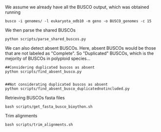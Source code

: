 We assume we already have all the BUSCO output, which was obtained running

```
busco -i genomes/ -l eukaryota_odb10 -m geno -o BUSCO_genomes -c 15 
```

We then parse the shared BUSCOs

```
python scripts/parse_shared_buscos.py
```


We can also detect absent BUSCOs. Here, absent BUSCOs would be those that are not labeled as "Complete". So "Duplicated" BUSCOs, which is the mejority of BUSCOs in polyploid species...

```
##Considering duplicated buscos as absent
python scripts/find_absent_busco.py


##Not considerating duplicated buscos as absent
python scripts/find_absent_busco_duplicatednotincluded.py

```



Retrieving BUSCOs fasta files
```
bash scripts/get_fasta_busco_bioython.sh
```
Trim alignments

```
bash scripts/trim_alignments.sh
```


